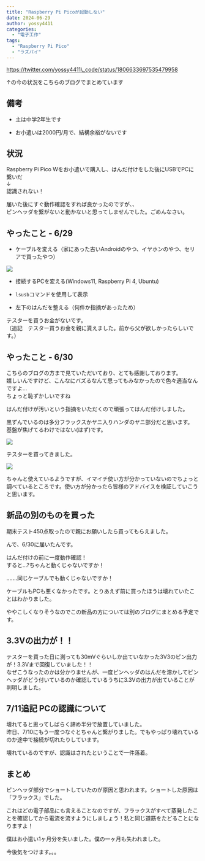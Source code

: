 ```yaml
---
title: "Raspberry Pi Picoが起動しない"
date: 2024-06-29
author: yossy4411
categories: 
  - "電子工作"
tags: 
  - "Raspberry Pi Pico"
  - "ラズパイ"
---
```


https://twitter.com/yossy4411\_code/status/1806633697535479958

↑の今の状況をこちらのブログでまとめています

<!--more-->
## 備考

- 主は中学2年生です

- お小遣いは2000円/月で、結構余裕がないです

## 状況

Raspberry Pi Pico Wをお小遣いで購入し、はんだ付けをした後にUSBでPCに繋いだ  
↓  
認識されない！

届いた後にすぐ動作確認をすれば良かったのですが、、  
ピンヘッダを繋がないと動かないと思ってしませんでした。ごめんなさい。

## やったこと - 6/29

- ケーブルを変える（家にあった古いAndroidのやつ、イヤホンのやつ、セリアで買ったやつ）

![](images/20240629_2230401-768x1024.jpg)

- 接続するPCを変える(Windows11, Raspberry Pi 4, Ubuntu)

- `lsusb`コマンドを使用して表示

- 左下のはんだを整える（何件か指摘があったため）

テスターを買うお金がないです。  
（追記　テスター買うお金を親に貰えました。前から父が欲しかったらしいです。）

## やったこと - 6/30

こちらのブログの方まで見ていただいており、とても感謝しております。  
嬉しいんですけど、こんなにバズるなんて思ってもみなかったので色々適当なんですよ...  
ちょっと恥ずかしいですね

はんだ付けが汚いという指摘をいただくので頑張ってはんだ付けしました。

黒ずんでいるのは多分フラックスかヤニ入りハンダのヤニ部分だと思います。  
基盤が焦げてるわけではない(はず)です。

![](images/20240630_0930241-678x1024.jpg)

テスターを買ってきました。

![](images/20240630_120318-973x1024.jpg)

ちゃんと使えているようですが、イマイチ使い方が分かっていないのでちょっと調べているところです。使い方が分かったら皆様のアドバイスを検証していこうと思います。

## 新品の別のものを買った

期末テスト450点取ったので親にお願いしたら買ってもらえました。

んで、6/30に届いたんです。

はんだ付けの前に一度動作確認！  
すると...?ちゃんと動くじゃないですか！

.......同じケーブルでも動くじゃないですか！

ケーブルもPCも悪くなかったです。とりあえず前に買ったほうは壊れていたことはわかりました。

ややこしくなりそうなのでこの新品の方については別のブログにまとめる予定です。

## 3.3Vの出力が！！

テスターを買った日に測っても30mVぐらいしか出ていなかった3V3のピン出力が！3.3Vまで回復していました！！  
なぜこうなったのかは分かりませんが、一度ピンヘッダのはんだを溶かしてピンヘッダがどう付いているのか確認しているうちに3.3Vの出力が出ていることが判明しました。

## 7/11追記 PCの認識について

壊れてると思ってしばらく諦め半分で放置していました。  
昨日、7/10にもう一度つなぐとちゃんと繋がりました。でもやっぱり壊れているのか途中で接続が切れたりしています。

壊れているのですが、認識はされたということで一件落着。

## まとめ

ピンヘッダ部分でショートしていたのが原因と思われます。ショートした原因は「フラックス」でした。

これはどの電子部品にも言えることなのですが、フラックスがすべて蒸発したことを確認してから電流を流すようにしましょう！私と同じ道筋をたどることになりますよ！

僕はお小遣い1ヶ月分を失いました。僕の一ヶ月も失われました。

今後気をつけます。。。
